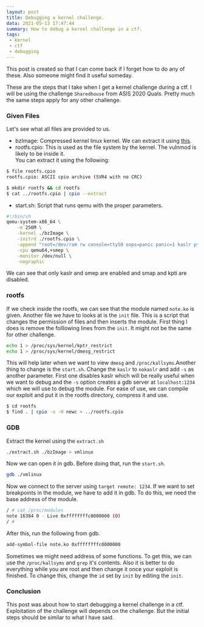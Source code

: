 ```yaml
---
layout: post
title: Debugging a kernel challenge.
data: 2021-05-13 17:47:44
summary: How to debug a kernel challenge in a ctf.
tags:
 - kernel
 - ctf
 - debugging
---
```


This post is created so that I can come back if I forget how to do any of these. 
Also someone might find it useful someday.

These are the steps that I take when I get a kernel challenge during a ctf. I will
be using the challenge `Sharedhouse` from ASIS 2020 Quals. Pretty much the same steps
apply for any other challenge.

### Given Files

Let's see what all files are provided to us.
- bzImage: Compressed kernel linux kernel. We can extract it using [this](https://raw.githubusercontent.com/torvalds/linux/master/scripts/extract-vmlinux).
- rootfs.cpio: This is used as the file system by the kernel. The vulnmod is likely to be inside it.  
You can extract it using the following:

```sh
$ file rootfs.cpio
rootfs.cpio: ASCII cpio archive (SVR4 with no CRC)

$ mkdir rootfs && cd rootfs
$ cat ../rootfs.cpio | cpio --extract

```
- start.sh: Script that runs qemu with the proper parameters.

```sh
#!/bin/sh
qemu-system-x86_64 \
    -m 256M \
    -kernel ./bzImage \
    -initrd ./rootfs.cpio \
    -append "root=/dev/ram rw console=ttyS0 oops=panic panic=1 kaslr pti=off quiet" \
    -cpu qemu64,+smep \
    -monitor /dev/null \
    -nographic


```
We can see that only kaslr and smep are enabled and smap and kpti are disabled.

### rootfs

If we check inside the rootfs, we can see that the module named `note.ko` is given.
Another file we have to looks at is the `init` file. This is a script that changes
the permission of files and then inserts the module. 
First thing I does is remove the folllowing lines from the `init`. It might
not be the same for other challenge.

```sh
echo 1 > /proc/sys/kernel/kptr_restrict
echo 1 > /proc/sys/kernel/dmesg_restrict
```

This will help later when we want to view `dmesg` and `/proc/kallsyms`.Another thing 
to change is the `start.sh`. Change the `kaslr` to `nokaslr` and add `-s` as another 
parameter. First one disables kaslr which will be really useful when we want to debug 
and the `-s` option creates a gdb server at `localhost:1234` which we will use to debug
the module. For ease of use, we can compile our exploit and put it in the rootfs directory,
compress it and use.

```sh
$ cd rootfs
$ find . | cpio -o -H newc > ../rootfs.cpio
```

### GDB

Extract the kernel using the `extract.sh`

```sh
./extract.sh ./bzImage > vmlinux
```

Now we can open it in gdb. Before doing that, run the `start.sh`.

```sh
gdb ./vmlinux
```

Now we connect to the server using `target remote: 1234`.
If we want to set breakpoints in the module, we have to add it in gdb.
To do this, we need the base address of the module. 

```sh
/ # cat /proc/modules 
note 16384 0 - Live 0xffffffffc0000000 (O)
/ # 

```

After this, run the following from gdb.

```sh
add-symbol-file note.ko 0xffffffffc0000000
```

Sometimes we might need address of some functions. To get this, we can use the `/proc/kallsyms` and
`grep` it's contents. Also it is better to do everything while you are root and then change it
once your exploit is finished. To change this, change the `id` set by `init` by editing the `init`.

### Conclusion

This post was about how to start debugging a kernel challenge in a ctf. Exploitation of the challenge
will depends on the challenge. But the initial steps should be similar to what I have said.
